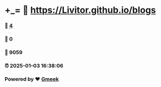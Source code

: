 # +_= :link: https://Livitor.github.io/blogs 
### :page_facing_up: [4](https://Livitor.github.io/blogs/tag.html) 
### :speech_balloon: 0 
### :hibiscus: 9059 
### :alarm_clock: 2025-01-03 16:38:06 
### Powered by :heart: [Gmeek](https://github.com/Meekdai/Gmeek)
